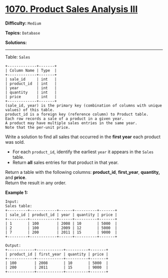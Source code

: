 # [1070. Product Sales Analysis III](https://leetcode.com/problems/product-sales-analysis-iii/)

**Difficulty:** `Medium`

**Topics:** `Database`

**Solutions:** 

---

Table: `Sales`

```
+-------------+-------+
| Column Name | Type  |
+-------------+-------+
| sale_id     | int   |
| product_id  | int   |
| year        | int   |
| quantity    | int   |
| price       | int   |
+-------------+-------+
(sale_id, year) is the primary key (combination of columns with unique values) of this table.
product_id is a foreign key (reference column) to Product table.
Each row records a sale of a product in a given year.
A product may have multiple sales entries in the same year.
Note that the per-unit price.
```

Write a solution to find all sales that occurred in the **first year** each product was sold.

* For each `product_id`, identify the earliest `year` it appears in the `Sales` table.
* Return **all** sales entries for that product in that year.

Return a table with the following columns: **product\_id**, **first\_year**, **quantity,** and **price**.  
Return the result in any order.

**Example 1:**

```
Input: 
Sales table:
+---------+------------+------+----------+-------+
| sale_id | product_id | year | quantity | price |
+---------+------------+------+----------+-------+ 
| 1       | 100        | 2008 | 10       | 5000  |
| 2       | 100        | 2009 | 12       | 5000  |
| 7       | 200        | 2011 | 15       | 9000  |
+---------+------------+------+----------+-------+

Output: 
+------------+------------+----------+-------+
| product_id | first_year | quantity | price |
+------------+------------+----------+-------+ 
| 100        | 2008       | 10       | 5000  |
| 200        | 2011       | 15       | 9000  |
+------------+------------+----------+-------+
```